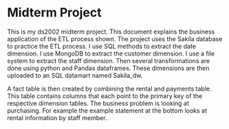 # Midterm Project
This is my ds2002 midterm project. This document explains the business application of the ETL process shown. The project uses the Sakila database to practice the ETL process. I use SQL methods to extract the date dimension. I use MongoDB to extract the customer dimension. I use a file system to extract the staff dimension. Then several transformations are done using python and Pandas dataframes. These dimensions are then uploaded to an SQL datamart named Sakila_dw. 

A fact table is then created by combining the rental and payments table. This table contains columns that each point to the primary key of the respective dimension tables. The business problem is looking at purchasing. For example the example statement at the bottom looks at rental information by staff member.
